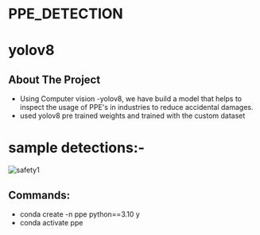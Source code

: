 # PPE_DETECTION  

# yolov8
<!-- ABOUT THE PROJECT -->
## About The Project
* Using Computer vision -yolov8, we have build a model that helps to inspect the usage of PPE's in industries to reduce accidental damages.
* used yolov8 pre trained weights and trained with the custom dataset 

# sample detections:-
![safety1](https://user-images.githubusercontent.com/96667730/220146020-179fab63-8f8d-4062-94f4-e80677842c70.png)


## Commands:
* conda create -n ppe python==3.10 y
* conda activate ppe